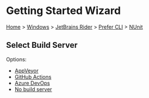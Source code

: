 # Getting Started Wizard

[Home](/docs/wiz/readme.md) > [Windows](Windows.md) > [JetBrains Rider](Windows_Rider.md) > [Prefer CLI](Windows_Rider_Cli.md) > [NUnit](Windows_Rider_Cli_NUnit.md)

## Select Build Server

Options:
 * [AppVeyor](Windows_Rider_Cli_NUnit_AppVeyor.md)
 * [GitHub Actions](Windows_Rider_Cli_NUnit_GitHubActions.md)
 * [Azure DevOps](Windows_Rider_Cli_NUnit_AzureDevOps.md)
 * [No build server](Windows_Rider_Cli_NUnit_None.md)
